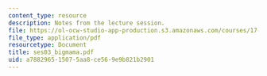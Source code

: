 ```yaml
---
content_type: resource
description: Notes from the lecture session.
file: https://ol-ocw-studio-app-production.s3.amazonaws.com/courses/17-55j-introduction-to-latin-american-studies-fall-2006/a788296515075aa8ce569e9b821b2901_ses03_bigmama.pdf
file_type: application/pdf
resourcetype: Document
title: ses03_bigmama.pdf
uid: a7882965-1507-5aa8-ce56-9e9b821b2901
---
```

